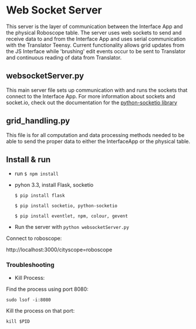 # Web Socket Server

This server is the layer of communication between the Interface App and the physical Roboscope table. The server uses web sockets to send and receive data to and from the Interface App and uses serial communication with the Translator Teensy. Current functionality allows grid updates from the JS Interface while 'brushing' edit events occur to be sent to Translator and continuous reading of data from Translator.

## websocketServer.py

This main server file sets up communication with and runs the sockets that connect to the Interface App. For more information about sockets and socket.io, check out the documentation for the [python-socketio library](https://python-socketio.readthedocs.io/en/latest/)

## grid_handling.py

This file is for all computation and data processing methods needed to be able to send the proper data to either the InterfaceApp or the physical table.

## Install & run

-   run `$ npm install`

-   pyhon 3.3, install Flask, socketio

    `$ pip install flask`

    `$ pip install socketio, python-socketio`

    `$ pip install eventlet, npm, colour, gevent`

-   Run the server with `python websocketServer.py`

Connect to roboscope:

http://localhost:3000/cityscope=roboscope



### Troubleshooting

- Kill Process:

Find the process using port 8080:

`sudo lsof -i:8080`

Kill the process on that port:

`kill $PID`
